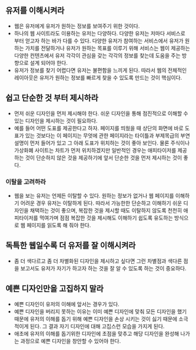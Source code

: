 ## 유저를 이해시켜라
- 웹은 유저에게 유저가 원하는 정보를 보여주기 위한 것이다.
- 하나의 웹 사이트라도 이용하는 유저는 다양하다. 다양한 유저는 저마다 서비스로 부터 얻고자 하는 바가 다를 수 있다. 다양한 유저가 참여하는 서비스에서 유저가 원하는 가치를 전달하거나 유저가 원하는 목표를 이루기 위해 서비스는 웹이 제공하는 다양한 컨텐츠에서 유저 각각이 관심을 갖는 각각의 정보를 찾는데 도움을 주는 방향으로 설계 되어야 한다.
- 유저가 정보를 찾기 어렵다면 유저는 불편함을 느끼게 된다. 따라서 웹의 전체적인 레이아웃은 유저가 원하는 정보를 빠르게 찾을 수 있도록 만드는 것이 핵심이다.

## 쉽고 단순한 것 부터 제시하라
- 먼저 쉬운 디자인을 먼저 제시해야 한다. 쉬운 디자인을 통해 점진적으로 이해할 수 있는 디자인을 제시하는 것이 필요하다.
- 예를 들어 어떤 도표를 제공한다고 하자. 페이지를 띄웠을 때 상단의 화면에 바로 도표가 있는 것보다는 이 페이지는 무엇에 관한 페이지라는 타이틀과 부제목급의 부연설명이 먼저 들어가 있고 그 아래 도표가 위치하는 것이 좋아 보인다. 물론 주식이나 가상화폐 사이트는 차트가 먼저 위치하겠지만 일반적인 경우는 애피타이저를 제공하는 것이 단순하지 않은 것을 제공하기에 앞서 단순한 것을 먼저 제시하는 것이 좋다.

### 이탈을 고려하라
- 웹을 보는 유저는 언제든 이탈할 수 있다. 원하는 정보가 없거나 웹 페이지를 이해하기 어려운 경우 유저는 이탈하게 된다. 따라서 가능한한 단순하고 이해하기 쉬운 디자인을 채택하는 것이 좋으며, 복잡한 것을 제시할 때도 이탈하지 않도록 천천히 애피타이저를 먹여가며 점점 복잡한 것을 제시해도 이해하기 쉽도록 유도하는 방식으로 웹 페이지를 읽도록 해 줘야 한다.

## 독특한 웹일수록 더 유저를 잘 이해시켜라
- 좀 더 색다르고 좀 더 차별화된 디자인을 제시하고 싶다면 그런 차별점과 색다른 점을 보고서도 유저가 자기가 하고자 하는 것을 잘 알 수 있도록 하는 것이 중요하다.

## 예쁜 디자인만을 고집하지 말라
- 예쁜 디자인이 유저의 이해에 앞서는 경우가 있다.
- 예쁜 디자인을 버리지 못하는 이유는 이미 예쁜 디자인에 맞춰 모든 디자인을 했기 때문에 유저의 이해를 돕기 위해 예쁜 디자인을 손상 시키는 것이 싫기 때문에 소극적이게 된다. 그 결과 자기 디자인에 대해 고집스런 모습을 가지게 된다. 
- 애초에 유저의 이해를 돕기위한 디자인에 초점을 맞추고 해당 디자인을 완성해 나가는 과정으로 예쁜 디자인을 창안할 수 있어야 한다.
